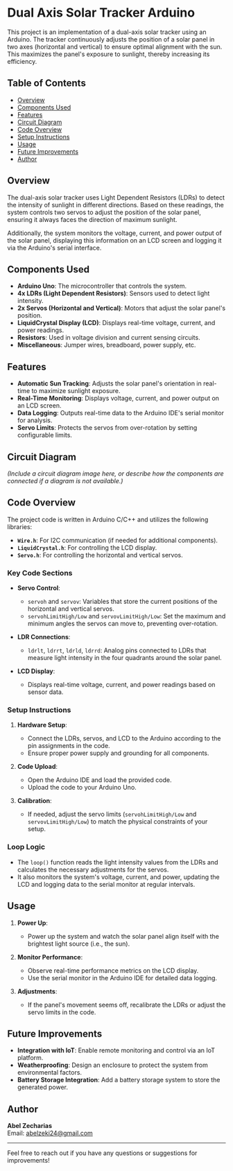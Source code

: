 # Dual Axis Solar Tracker Arduino

This project is an implementation of a dual-axis solar tracker using an Arduino. The tracker continuously adjusts the position of a solar panel in two axes (horizontal and vertical) to ensure optimal alignment with the sun. This maximizes the panel's exposure to sunlight, thereby increasing its efficiency.

## Table of Contents
- [Overview](#overview)
- [Components Used](#components-used)
- [Features](#features)
- [Circuit Diagram](#circuit-diagram)
- [Code Overview](#code-overview)
- [Setup Instructions](#setup-instructions)
- [Usage](#usage)
- [Future Improvements](#future-improvements)
- [Author](#author)

## Overview
The dual-axis solar tracker uses Light Dependent Resistors (LDRs) to detect the intensity of sunlight in different directions. Based on these readings, the system controls two servos to adjust the position of the solar panel, ensuring it always faces the direction of maximum sunlight.

Additionally, the system monitors the voltage, current, and power output of the solar panel, displaying this information on an LCD screen and logging it via the Arduino's serial interface.

## Components Used
- **Arduino Uno**: The microcontroller that controls the system.
- **4x LDRs (Light Dependent Resistors)**: Sensors used to detect light intensity.
- **2x Servos (Horizontal and Vertical)**: Motors that adjust the solar panel's position.
- **LiquidCrystal Display (LCD)**: Displays real-time voltage, current, and power readings.
- **Resistors**: Used in voltage division and current sensing circuits.
- **Miscellaneous**: Jumper wires, breadboard, power supply, etc.

## Features
- **Automatic Sun Tracking**: Adjusts the solar panel's orientation in real-time to maximize sunlight exposure.
- **Real-Time Monitoring**: Displays voltage, current, and power output on an LCD screen.
- **Data Logging**: Outputs real-time data to the Arduino IDE's serial monitor for analysis.
- **Servo Limits**: Protects the servos from over-rotation by setting configurable limits.

## Circuit Diagram
_(Include a circuit diagram image here, or describe how the components are connected if a diagram is not available.)_

## Code Overview
The project code is written in Arduino C/C++ and utilizes the following libraries:
- **`Wire.h`**: For I2C communication (if needed for additional components).
- **`LiquidCrystal.h`**: For controlling the LCD display.
- **`Servo.h`**: For controlling the horizontal and vertical servos.

### Key Code Sections
- **Servo Control**:
  - `servoh` and `servov`: Variables that store the current positions of the horizontal and vertical servos.
  - `servohLimitHigh/Low` and `servovLimitHigh/Low`: Set the maximum and minimum angles the servos can move to, preventing over-rotation.
  
- **LDR Connections**:
  - `ldrlt`, `ldrrt`, `ldrld`, `ldrrd`: Analog pins connected to LDRs that measure light intensity in the four quadrants around the solar panel.

- **LCD Display**:
  - Displays real-time voltage, current, and power readings based on sensor data.

### Setup Instructions
1. **Hardware Setup**:
   - Connect the LDRs, servos, and LCD to the Arduino according to the pin assignments in the code.
   - Ensure proper power supply and grounding for all components.

2. **Code Upload**:
   - Open the Arduino IDE and load the provided code.
   - Upload the code to your Arduino Uno.

3. **Calibration**:
   - If needed, adjust the servo limits (`servohLimitHigh/Low` and `servovLimitHigh/Low`) to match the physical constraints of your setup.

### Loop Logic
- The `loop()` function reads the light intensity values from the LDRs and calculates the necessary adjustments for the servos.
- It also monitors the system's voltage, current, and power, updating the LCD and logging data to the serial monitor at regular intervals.

## Usage
1. **Power Up**:
   - Power up the system and watch the solar panel align itself with the brightest light source (i.e., the sun).

2. **Monitor Performance**:
   - Observe real-time performance metrics on the LCD display.
   - Use the serial monitor in the Arduino IDE for detailed data logging.

3. **Adjustments**:
   - If the panel's movement seems off, recalibrate the LDRs or adjust the servo limits in the code.

## Future Improvements
- **Integration with IoT**: Enable remote monitoring and control via an IoT platform.
- **Weatherproofing**: Design an enclosure to protect the system from environmental factors.
- **Battery Storage Integration**: Add a battery storage system to store the generated power.

## Author
**Abel Zecharias**  
Email: [abelzeki24@gmail.com](mailto:abelzeki24@gmail.com)

---

Feel free to reach out if you have any questions or suggestions for improvements!
